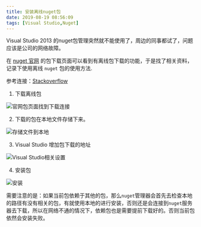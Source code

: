 ```yaml
---
title: 安装离线nuget包
date: 2019-08-19 08:56:09
tags: [Visual Studio,Nuget]
---
```


Visual Studio 2013 的nuget包管理突然就不能使用了，周边的同事都试了，问题应该是公司的网络故障。

在 [nuget 官网](https://www.nuget.org/) 的包下载页面可以看到有离线包下载的功能，于是找了相关资料，记录下使用离线 `nuget` 包的使用方法.

参考连接：[Stackoverflow](https://stackoverflow.com/questions/10240029/how-do-i-install-a-nuget-package-nupkg-file-locally)

1. 下载离线包

![官网包页面找到下载连接](1.png)

2. 下载的包在本地文件存储下来。

![存储文件到本地](2.png)

3. Visual Studio 增加包下载的地址

![Visual Studio相关设置](3.png)

4. 安装包

![安装](4.png)

需要注意的是：如果当前包依赖于其他的包，那么`nuget`管理器会首先去检查本地的路径有没有相关的包，有就使用本地的进行安装，否则还是会连接到`nuget`服务器去下载，所以在网络不通的情况下，依赖包也是需要提前下载好的。否则当前包依然会安装失败。
